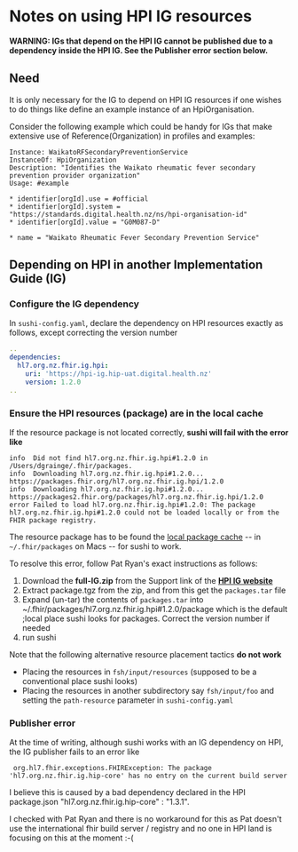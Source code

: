 # Notes on using HPI IG resources

**WARNING: IGs that depend on the HPI IG cannot be published due to a dependency inside the HPI IG.  See the Publisher error section below.**

## Need

It is only necessary for the IG to depend on HPI IG resources if one wishes to do things like define an example instance of an HpiOrganisation.  

Consider the following example which could be handy for IGs that make extensive use of Reference(Organization) in profiles and examples:

```fsh
Instance: WaikatoRFSecondaryPreventionService
InstanceOf: HpiOrganization
Description: "Identifies the Waikato rheumatic fever secondary prevention provider organization"
Usage: #example

* identifier[orgId].use = #official
* identifier[orgId].system = "https://standards.digital.health.nz/ns/hpi-organisation-id"
* identifier[orgId].value = "G0M087-D"

* name = "Waikato Rheumatic Fever Secondary Prevention Service"
```

## Depending on HPI in another Implementation Guide (IG)

### Configure the IG dependency

In ``sushi-config.yaml``, declare the dependency on HPI resources exactly as follows, except correcting the version number

```yaml
..
dependencies:
  hl7.org.nz.fhir.ig.hpi:
    uri: 'https://hpi-ig.hip-uat.digital.health.nz'   
    version: 1.2.0
..
```

### Ensure the HPI resources (package) are in the local cache

If the resource package is not located correctly, **sushi will fail with the error like**

```text
info  Did not find hl7.org.nz.fhir.ig.hpi#1.2.0 in /Users/dgrainge/.fhir/packages.
info  Downloading hl7.org.nz.fhir.ig.hpi#1.2.0... https://packages.fhir.org/hl7.org.nz.fhir.ig.hpi/1.2.0
info  Downloading hl7.org.nz.fhir.ig.hpi#1.2.0... https://packages2.fhir.org/packages/hl7.org.nz.fhir.ig.hpi/1.2.0
error Failed to load hl7.org.nz.fhir.ig.hpi#1.2.0: The package hl7.org.nz.fhir.ig.hpi#1.2.0 could not be loaded locally or from the FHIR package registry.
```

The resource package has to be found the [local package cache](https://confluence.hl7.org/display/FHIR/FHIR+Package+Cache) -- in ``~/.fhir/packages`` on Macs -- for sushi to work.

To resolve this error, follow Pat Ryan's exact instructions as follows:

1. Download the **full-IG.zip** from the Support link of the [**HPI IG website**](https://hpi-ig.hip.digital.health.nz/)
1. Extract package.tgz from the zip, and from this get the ``packages.tar`` file
1. Expand (un-tar) the contents of ``packages.tar`` into ~/.fhir/packages/hl7.org.nz.fhir.ig.hpi#1.2.0/package which is the default ;local place sushi looks for packages.  Correct the version number if needed
1. run sushi

Note that the following alternative resource placement tactics **do not work**

- Placing the resources in ``fsh/input/resources`` (supposed to be a conventional place sushi looks)
- Placing the resources in another subdirectory say ``fsh/input/foo`` and setting the ``path-resource`` parameter in ``sushi-config.yaml``

### Publisher error

At the time of writing, although sushi works with an IG dependency on HPI, the IG publisher fails to an error like

```command
 org.hl7.fhir.exceptions.FHIRException: The package 'hl7.org.nz.fhir.ig.hip-core' has no entry on the current build server
```

I believe this is caused by a bad dependency declared in the HPI package.json "hl7.org.nz.fhir.ig.hip-core" : "1.3.1".

I checked with Pat Ryan and there is no workaround for this as Pat doesn't use the international fhir build server / registry and no one in HPI land is focusing on this at the moment :-(
